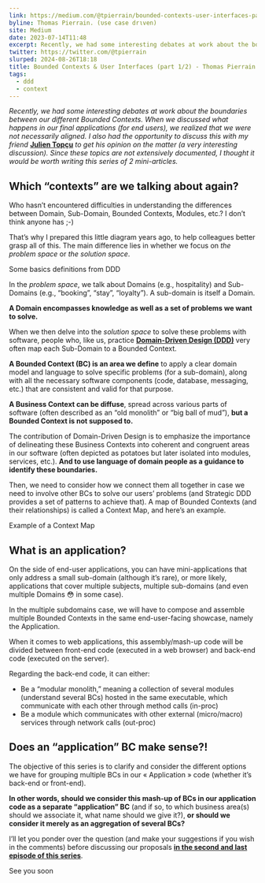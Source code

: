 ```yaml
---
link: https://medium.com/@tpierrain/bounded-contexts-user-interfaces-part-1-30f1be4fd864
byline: Thomas Pierrain. (υѕe caѕe drιven)
site: Medium
date: 2023-07-14T11:48
excerpt: Recently, we had some interesting debates at work about the boundaries between our different Bounded Contexts. When we discussed what happens in our final applications (for end users), we realized…
twitter: https://twitter.com/@tpierrain
slurped: 2024-08-26T18:18
title: Bounded Contexts & User Interfaces (part 1/2) - Thomas Pierrain. (υѕe caѕe drιven) - Medium
tags:
  - ddd
  - context
---
```


_Recently, we had some interesting debates at work about the boundaries between our different Bounded Contexts. When we discussed what happens in our final applications (for end users), we realized that we were not necessarily aligned. I also had the opportunity to discuss this with my friend_ [**Julien Topçu**](https://twitter.com/julientopcu) _to get his opinion on the matter (a very interesting discussion). Since these topics are not extensively documented, I thought it would be worth writing this series of 2 mini-articles._

## Which “contexts” are we talking about again?

Who hasn’t encountered difficulties in understanding the differences between Domain, Sub-Domain, Bounded Contexts, Modules, etc.? I don’t think anyone has ;-)

That’s why I prepared this little diagram years ago, to help colleagues better grasp all of this. The main difference lies in whether we focus on _the problem space_ or _the solution space_.

Some basics definitions from DDD

In the _problem space_, we talk about Domains (e.g., hospitality) and Sub-Domains (e.g., “booking”, “stay”, “loyalty”). A sub-domain is itself a Domain.

**A Domain encompasses knowledge as well as a set of problems we want to solve.**

When we then delve into the _solution space_ to solve these problems with software, people who, like us, practice [**Domain-Driven Design (DDD)**](https://medium.com/@tpierrain/domain-driven-design-explained-in-3-minutes-d45ed92fcc1c) very often map each Sub-Domain to a Bounded Context.

**A Bounded Context (BC) is an area we define** to apply a clear domain model and language to solve specific problems (for a sub-domain), along with all the necessary software components (code, database, messaging, etc.) that are consistent and valid for that purpose.

**A Business Context can be diffuse**, spread across various parts of software (often described as an “old monolith” or “big ball of mud”), **but a Bounded Context is not supposed to.**

The contribution of Domain-Driven Design is to emphasize the importance of delineating these Business Contexts into coherent and congruent areas in our software (often depicted as potatoes but later isolated into modules, services, etc.). **And to use language of domain people as a guidance to identify these boundaries.**

Then, we need to consider how we connect them all together in case we need to involve other BCs to solve our users’ problems (and Strategic DDD provides a set of patterns to achieve that). A map of Bounded Contexts (and their relationships) is called a Context Map, and here’s an example.

Example of a Context Map

## What is an application?

On the side of end-user applications, you can have mini-applications that only address a small sub-domain (although it’s rare), or more likely, applications that cover multiple subjects, multiple sub-domains (and even multiple Domains 😳 in some case).

In the multiple subdomains case, we will have to compose and assemble multiple Bounded Contexts in the same end-user-facing showcase, namely the Application.

When it comes to web applications, this assembly/mash-up code will be divided between front-end code (executed in a web browser) and back-end code (executed on the server).

Regarding the back-end code, it can either:

- Be a “modular monolith,” meaning a collection of several modules (understand several BCs) hosted in the same executable, which communicate with each other through method calls (in-proc)
- Be a module which communicates with other external (micro/macro) services through network calls (out-proc)

## Does an “application” BC make sense?!

The objective of this series is to clarify and consider the different options we have for grouping multiple BCs in our « Application » code (whether it’s back-end or front-end).

**In other words, should we consider this mash-up of BCs in our application code as a separate “application” BC** (and if so, to which business area(s) should we associate it, what name should we give it?), **or should we consider it merely as an aggregation of several BCs?**

I’ll let you ponder over the question (and make your suggestions if you wish in the comments) before discussing our proposals [**in the second and last episode of this series**](https://medium.com/@tpierrain/bounded-contexts-user-interfaces-part-2-2-a09d51cfc08f).

See you soon